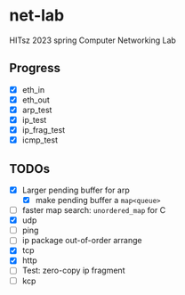 # net-lab

HITsz 2023 spring Computer Networking Lab

## Progress

- [x] eth_in
- [x] eth_out
- [x] arp_test
- [x] ip_test
- [x] ip_frag_test
- [x] icmp_test

## TODOs

- [x] Larger pending buffer for arp
  - [x] make pending buffer a `map<queue>`
- [ ] faster map search: `unordered_map` for C
- [x] udp
- [ ] ping
- [ ] ip package out-of-order arrange
- [x] tcp
- [x] http
- [ ] Test: zero-copy ip fragment
- [ ] kcp
